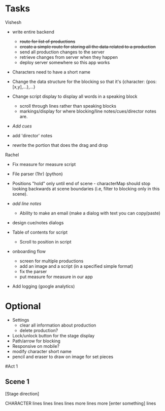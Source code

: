 Tasks
=========


Vishesh

* write entire backend
  * ~~route for list of productions~~
  * ~~create a simple route for storing all the data related to a production~~
  * send all production changes to the server
  * retrieve changes from server when they happen
  * deploy server somewhere so this app works

* Characters need to have a short name
* Change the data structure for the blocking so that it's {character: {pos: [x,y],...},...}
* Change script display to display all words in a speaking block
  * scroll through lines rather than speaking blocks
  * markings/display for where blocking/line notes/cues/director notes are.
* _Add cues_
* add 'director' notes
* rewrite the portion that does the drag and drop

Rachel
* Fix measure for measure script
* File parser (1hr) (python)
* Positions "hold" only until end of scene - characterMap should stop looking backwards at scene boundaries (i.e, filter to blocking only in this scene).
* _add line notes_
  * Ability to make an email (make a dialog with text you can copy/paste)
* design cue/notes dialogs
* Table of contents for script
  * Scroll to position in script
* onboarding flow
  * screen for multiple productions
  * add an image and a script (in a specified simple format)
  * fix the parser
  * put measure for measure in our app

* Add logging (google analytics)

Optional
============

* Settings
  * clear all information about production
  * delete production?
* Lock/unlock button for the stage display
* Path/arrow for blocking
* Responsive on mobile?
* modify character short name
* pencil and eraser to draw on image for set pieces


#Act 1

## Scene 1

[Stage direction]

CHARACTER
lines lines lines lines
more lines more [enter something] lines
